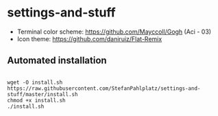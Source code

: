 # settings-and-stuff

- Terminal color scheme: https://github.com/Mayccoll/Gogh (Aci - 03)
- Icon theme: https://github.com/daniruiz/Flat-Remix

## Automated installation

```

wget -O install.sh https://raw.githubusercontent.com/StefanPahlplatz/settings-and-stuff/master/install.sh
chmod +x install.sh
./install.sh
```
